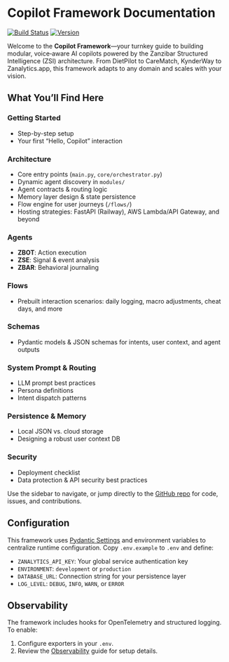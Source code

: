 # Copilot Framework Documentation
[![Build Status](https://img.shields.io/github/actions/workflow/status/your-org/your-repo/ci.yml)](https://github.com/your-org/your-repo/actions)
[![Version](https://img.shields.io/github/v/release/your-org/your-repo)](https://github.com/your-org/your-repo/releases)

Welcome to the **Copilot Framework**—your turnkey guide to building modular, voice‑aware AI copilots powered by the Zanzibar Structured Intelligence (ZSI) architecture. From DietPilot to CareMatch, KynderWay to Zanalytics.app, this framework adapts to any domain and scales with your vision.

## What You’ll Find Here

### Getting Started
- Step-by-step setup
- Your first “Hello, Copilot” interaction

### Architecture
- Core entry points (`main.py`, `core/orchestrator.py`)
- Dynamic agent discovery in `modules/`
- Agent contracts & routing logic
- Memory layer design & state persistence
- Flow engine for user journeys (`/flows/`)
- Hosting strategies: FastAPI (Railway), AWS Lambda/API Gateway, and beyond

### Agents
- **ZBOT**: Action execution
- **ZSE**: Signal & event analysis
- **ZBAR**: Behavioral journaling

### Flows
- Prebuilt interaction scenarios: daily logging, macro adjustments, cheat days, and more

### Schemas
- Pydantic models & JSON schemas for intents, user context, and agent outputs

### System Prompt & Routing
- LLM prompt best practices
- Persona definitions
- Intent dispatch patterns

### Persistence & Memory
- Local JSON vs. cloud storage
- Designing a robust user context DB

### Security
- Deployment checklist
- Data protection & API security best practices

Use the sidebar to navigate, or jump directly to the [GitHub repo](https://github.com/your-org/your-repo) for code, issues, and contributions.

## Configuration
This framework uses [Pydantic Settings](https://pydantic-docs.helpmanual.io/usage/settings/) and environment variables to centralize runtime configuration. Copy `.env.example` to `.env` and define:
- `ZANALYTICS_API_KEY`: Your global service authentication key
- `ENVIRONMENT`: `development` or `production`
- `DATABASE_URL`: Connection string for your persistence layer
- `LOG_LEVEL`: `DEBUG`, `INFO`, `WARN`, or `ERROR`

## Observability
The framework includes hooks for OpenTelemetry and structured logging. To enable:
1. Configure exporters in your `.env`.
2. Review the [Observability](security.md#observability) guide for setup details.
